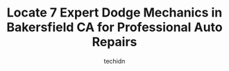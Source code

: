 ---
layout: ampstory
image: https://images.unsplash.com/photo-1635433868513-afc621b81834?ixlib=rb-4.0.3&ixid=MnwxMjA3fDB8MHxwaG90by1wYWdlfHx8fGVufDB8fHx8&auto=format&fit=crop&w=640&h=853&q=80
author: techidn
featured: false
description: Trust your vehicles maintenance and repairs to the 7 best Dodge Mechanic in Bakersfield CA, USA. With their extensive experience, cutting-edge technology, and commitment to customer satisfa
title: Locate 7 Expert Dodge Mechanics in Bakersfield CA for Professional Auto Repairs
cover:
   title: Locate 7 Expert Dodge Mechanics in Bakersfield CA for Professional Auto Repairs
   subtitle: Rickpate
   background: https://images.unsplash.com/photo-1635433868513-afc621b81834?ixlib=rb-4.0.3&ixid=MnwxMjA3fDB8MHxwaG90by1wYWdlfHx8fGVufDB8fHx8&auto=format&fit=crop&w=640&h=853&q=80

pages: 
 - layout: thirds
   top: <h1>#1 MechaMedix Mobile Mechanic - Bakersfield</h1>
   bottom: "<p>Best experience Ive ever had with any mechanic. they drove 45 minutes just to get to my broken-down motorhome did all the work right there on the spot at a fair price . </p>"
   background: https://www.knot35.com/toplist/wp-content/uploads/2023/06/best-dodge-mechanic-1-in-bakersfield-ca-1685833417.jpeg
   backgroundblur: true
 - layout: thirds
   top: <h1>#2 Sam Moores Automotive</h1>
   bottom: "<p>12759 Rosedale Hwy, Bakersfield, CA 93312, United States</p>"
   background: https://www.knot35.com/toplist/wp-content/uploads/2023/06/best-dodge-mechanic-2-in-bakersfield-ca-1685833417.jpeg
   cta:
      link: https://www.knot35.com/toplist/locate-7-expert-dodge-mechanics-in-bakersfield-ca-for-professional-auto-repairs/
      text: Locate 7 Expert Dodge Mechanics in Bakersfield CA for Professional Auto Repairs
 - layout: thirds
   top: <h1>#3 Bakersfield Mobile Auto Repair and Dba. Jesse Mobile Auto Repair</h1>
   bottom: "<p>326 21st St, Bakersfield, CA 93301, United States</p>"
   background: https://www.knot35.com/toplist/wp-content/uploads/2023/06/best-dodge-mechanic-3-in-bakersfield-ca-1685833418.jpeg
   cta:
      link: https://www.knot35.com/toplist/locate-7-expert-dodge-mechanics-in-bakersfield-ca-for-professional-auto-repairs/
      text: Locate 7 Expert Dodge Mechanics in Bakersfield CA for Professional Auto Repairs
 - layout: thirds
   top: <h1>#4 Dicks Muffler and Automotive</h1>
   bottom: "<p>1231 Brundage Ln, Bakersfield, CA 93304, United States</p>"
   background: https://images.unsplash.com/photo-1567360425618-1594206637d2?ixlib=rb-4.0.3&ixid=MnwxMjA3fDB8MHxwaG90by1wYWdlfHx8fGVufDB8fHx8&auto=format&fit=crop&w=640&h=853&q=80
   cta:
      link: https://www.knot35.com/toplist/locate-7-expert-dodge-mechanics-in-bakersfield-ca-for-professional-auto-repairs/
      text: Locate 7 Expert Dodge Mechanics in Bakersfield CA for Professional Auto Repairs
 - layout: thirds
   top: <h1>#5 Performance Off Road & Automotive</h1>
   bottom: "<p>5209 Woodmere Dr, Bakersfield, CA 93313, United States</p>"
   background: https://images.unsplash.com/photo-1580610447943-1bfbef5efe07?ixlib=rb-4.0.3&ixid=MnwxMjA3fDB8MHxwaG90by1wYWdlfHx8fGVufDB8fHx8&auto=format&fit=crop&w=640&h=853&q=80
   cta:
      link: https://www.knot35.com/toplist/locate-7-expert-dodge-mechanics-in-bakersfield-ca-for-professional-auto-repairs/
      text: Locate 7 Expert Dodge Mechanics in Bakersfield CA for Professional Auto Repairs
 - layout: thirds
   top: <h1>#6 Darrells Automotive</h1>
   bottom: "<p>927 Brundage Ln, Bakersfield, CA 93304, United States</p>"
   background: https://images.unsplash.com/photo-1632260260864-caf7fde5ec36?ixlib=rb-4.0.3&ixid=MnwxMjA3fDB8MHxwaG90by1wYWdlfHx8fGVufDB8fHx8&auto=format&fit=crop&w=640&h=853&q=80
   cta:
      link: https://www.knot35.com/toplist/locate-7-expert-dodge-mechanics-in-bakersfield-ca-for-professional-auto-repairs/
      text: Locate 7 Expert Dodge Mechanics in Bakersfield CA for Professional Auto Repairs
 - layout: thirds
   top: <h1>#7 JB Auto Mechanic of Bakersfield</h1>
   bottom: "<p>131 Golden State Ave, Bakersfield, CA 93301, United States</p>"
   background: https://images.unsplash.com/photo-1509114397022-ed747cca3f65?ixlib=rb-4.0.3&ixid=MnwxMjA3fDB8MHxwaG90by1wYWdlfHx8fGVufDB8fHx8&auto=format&fit=crop&w=640&h=853&q=80
   cta:
      link: https://www.knot35.com/toplist/locate-7-expert-dodge-mechanics-in-bakersfield-ca-for-professional-auto-repairs/
      text: Locate 7 Expert Dodge Mechanics in Bakersfield CA for Professional Auto Repairs
 - layout: thirds
   middle: Continue reading...
   background: https://images.unsplash.com/photo-1595364397663-fca4f075d796?ixlib=rb-4.0.3&ixid=MnwxMjA3fDB8MHxwaG90by1wYWdlfHx8fGVufDB8fHx8&auto=format&fit=crop&w=640&h=853&q=80
   cta:
      link: https://www.knot35.com/toplist/locate-7-expert-dodge-mechanics-in-bakersfield-ca-for-professional-auto-repairs/
      text: Locate 7 Expert Dodge Mechanics in Bakersfield CA for Professional Auto Repairs
      
---